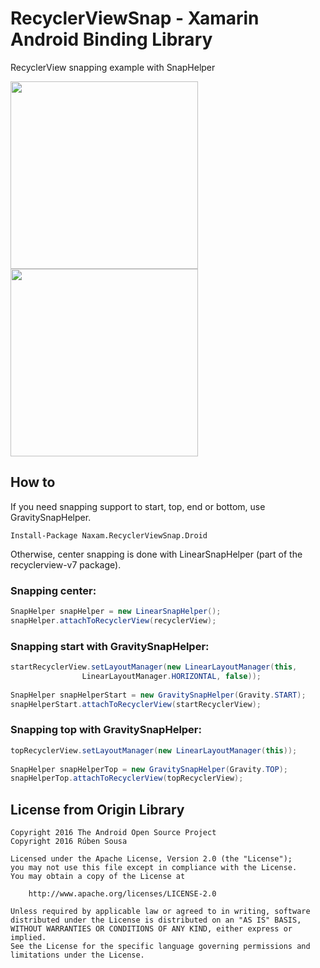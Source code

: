# RecyclerViewSnap - Xamarin Android Binding Library

RecyclerView snapping example with SnapHelper

<img src="https://github.com/rubensousa/RecyclerViewSnap/blob/master/screens/snap_googleplay.gif" width=300></img>   <img src="https://github.com/rubensousa/RecyclerViewSnap/blob/master/screens/snap_final.gif" width=300></img>

## How to

If you need snapping support to start, top, end or bottom, use GravitySnapHelper.

```
Install-Package Naxam.RecyclerViewSnap.Droid
```

Otherwise, center snapping is done with LinearSnapHelper (part of the recyclerview-v7 package).

### Snapping center:

```java
SnapHelper snapHelper = new LinearSnapHelper();
snapHelper.attachToRecyclerView(recyclerView);
```

### Snapping start with GravitySnapHelper:

```java
startRecyclerView.setLayoutManager(new LinearLayoutManager(this,
                LinearLayoutManager.HORIZONTAL, false));
                
SnapHelper snapHelperStart = new GravitySnapHelper(Gravity.START);
snapHelperStart.attachToRecyclerView(startRecyclerView);
```

### Snapping top with GravitySnapHelper:

```java
topRecyclerView.setLayoutManager(new LinearLayoutManager(this));
                
SnapHelper snapHelperTop = new GravitySnapHelper(Gravity.TOP);
snapHelperTop.attachToRecyclerView(topRecyclerView);
```

## License from Origin Library

    Copyright 2016 The Android Open Source Project
    Copyright 2016 Rúben Sousa
    
    Licensed under the Apache License, Version 2.0 (the "License");
    you may not use this file except in compliance with the License.
    You may obtain a copy of the License at
    
        http://www.apache.org/licenses/LICENSE-2.0
    
    Unless required by applicable law or agreed to in writing, software
    distributed under the License is distributed on an "AS IS" BASIS,
    WITHOUT WARRANTIES OR CONDITIONS OF ANY KIND, either express or implied.
    See the License for the specific language governing permissions and
    limitations under the License.
